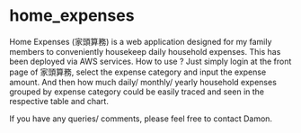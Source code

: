 # home_expenses
Home Expenses (家頭算務) is a  web application designed for my family members to conveniently housekeep daily household expenses. 
This has been deployed via AWS services. 
How to use ? Just simply login at the front page of 家頭算務, select the expense category and input the expense amount. 
And then how much daily/ monthly/ yearly household expenses grouped by expense category could be easily traced and seen in the respective table and chart.

If you have any queries/ comments, please feel free to contact Damon.

